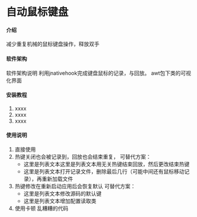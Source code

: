 # 自动鼠标键盘

#### 介绍
减少重复机械的鼠标键盘操作，释放双手

#### 软件架构
软件架构说明
利用jnativehook完成键盘鼠标的记录，与回放。
awt包下类的可视化界面

#### 安装教程

1.  xxxx
2.  xxxx
3.  xxxx

#### 使用说明

1.  直接使用
2.  热键关闭也会被记录到，回放也会结束重复，
可替代方案：
    - 这里是列表文本这里是列表文本用无关热键结束回放，然后更改结束热键
    - 这里是列表文本打开记录文件，删除最后几行（可能中间还有鼠标移动记录），再重新加载文件
3.  热键修改在重新启动应用后会恢复默认
可替代方案：
    - 这里是列表文本修改源码的默认键
    - 这里是列表文本增加配置读取类
4.  使用卡顿
    乱糟糟的代码